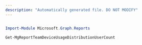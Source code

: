 ```yaml
---
description: "Automatically generated file. DO NOT MODIFY"
---
```


```powershell

Import-Module Microsoft.Graph.Reports

Get-MgReportTeamDeviceUsageDistributionUserCount

```